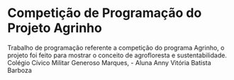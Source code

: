 # Competição de Programação do Projeto Agrinho

Trabalho de programação referente a competição do programa Agrinho, o projeto foi feito para mostrar o conceito de agrofloresta e sustentabilidade.
Colégio Cívico Militar Generoso Marques, - Aluna Anny Vitória Batista Barboza
